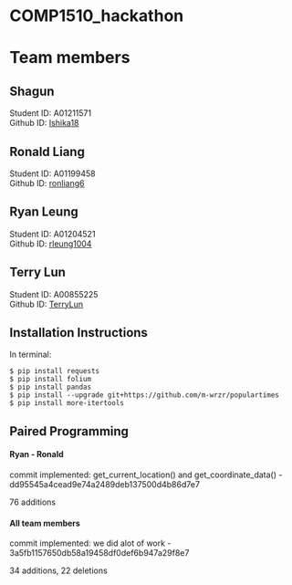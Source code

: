 # COMP1510_hackathon

# Team members

## Shagun  
Student ID: A01211571  
Github ID: [Ishika18](https://github.com/Ishika18)  

## Ronald Liang  
Student ID: A01199458  
Github ID: [ronliang6](https://github.com/ronliang6)  

## Ryan Leung  
Student ID: A01204521  
Github ID: [rleung1004](https://github.com/rleung1004)  

## Terry Lun  
Student ID: A00855225  
Github ID: [TerryLun](https://github.com/TerryLun)  

## Installation Instructions
In terminal:

`$ pip install requests`  
`$ pip install folium`  
`$ pip install pandas`  
`$ pip install --upgrade git+https://github.com/m-wrzr/populartimes`  
`$ pip install more-itertools`  

## Paired Programming 
#### Ryan - Ronald
commit implemented: get_current_location() and get_coordinate_data() - dd95545a4cead9e74a2489deb137500d4b86d7e7

76 additions

#### All team members
commit implemented: we did alot of work - 3a5fb1157650db58a19458df0def6b947a29f8e7

34 additions, 22 deletions


